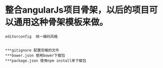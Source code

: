 # 整合angularJs项目骨架，以后的项目可以通用这种骨架模板来做。
```
editorconfig  统一编码风格


***gitignore 配置忽略的文件
***bower.json 使用bower下载包
***package.json 使用npm install来下载包
````
